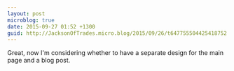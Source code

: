 ```yaml
---
layout: post
microblog: true
date: 2015-09-27 01:52 +1300
guid: http://JacksonOfTrades.micro.blog/2015/09/26/t647755504425418752.html
---
```

Great, now I'm considering whether to have a separate design for the main page and a blog post.
